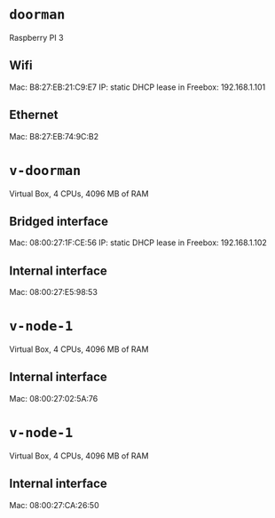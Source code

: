 # `doorman`

Raspberry PI 3

## Wifi

Mac: B8:27:EB:21:C9:E7
IP: static DHCP lease in Freebox: 192.168.1.101

## Ethernet

Mac: B8:27:EB:74:9C:B2

# `v-doorman`

Virtual Box, 4 CPUs, 4096 MB of RAM

## Bridged interface

Mac: 08:00:27:1F:CE:56
IP: static DHCP lease in Freebox: 192.168.1.102

## Internal interface

Mac: 08:00:27:E5:98:53

# `v-node-1`

Virtual Box, 4 CPUs, 4096 MB of RAM

## Internal interface

Mac: 08:00:27:02:5A:76

# `v-node-1`

Virtual Box, 4 CPUs, 4096 MB of RAM

## Internal interface

Mac: 08:00:27:CA:26:50
